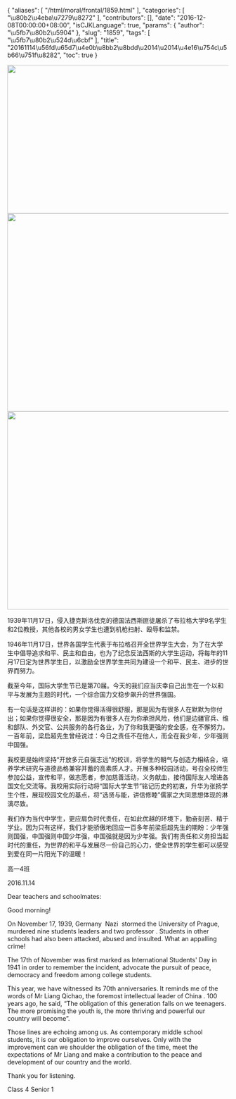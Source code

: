 {
    "aliases": [
        "/html/moral/frontal/1859.html"
    ],
    "categories": [
        "\u80b2\u4eba\u7279\u8272"
    ],
    "contributors": [],
    "date": "2016-12-08T00:00:00+08:00",
    "isCJKLanguage": true,
    "params": {
        "author": "\u5fb7\u80b2\u5904"
    },
    "slug": "1859",
    "tags": [
        "\u5fb7\u80b2\u524d\u6cbf"
    ],
    "title": "20161114\u56fd\u65d7\u4e0b\u8bb2\u8bdd\u2014\u2014\u4e16\u754c\u5b66\u751f\u8282",
    "toc": true
}


<img
    src="https://cdn.tfls.online/mirror/full/6370f307819cc885f47323b5605b70fde3e2ce3d.jpg"
    style="display:block;margin-left:auto;margin-right:auto;"
    decoding="async"
    fetchpriority="auto"
    loading="lazy"
    height="337"
    width="600"
/>
<img
    src="https://cdn.tfls.online/mirror/full/49632554d411928da387555e9c3dfb6bc76a789d.jpg"
    style="display:block;margin-left:auto;margin-right:auto;"
    decoding="async"
    fetchpriority="auto"
    loading="lazy"
    height="450"
    width="600"
/>
<img
    src="https://cdn.tfls.online/mirror/full/c16023b9794f14c16afabb32832928fb9884a5b8.jpg"
    style="display:block;margin-left:auto;margin-right:auto;"
    decoding="async"
    fetchpriority="auto"
    loading="lazy"
    height="450"
    width="600"
/>






1939年11月17日，侵入捷克斯洛伐克的德国法西斯匪徒屠杀了布拉格大学9名学生和2位教授，其他各校的男女学生也遭到机枪扫射、殴辱和监禁。




1946年11月17日，世界各国学生代表于布拉格召开全世界学生大会，为了在大学生中倡导追求和平、民主和自由，也为了纪念反法西斯的大学生运动，将每年的11月17日定为世界学生日，以激励全世界学生共同为建设一个和平、民主、进步的世界而努力。




截至今年，国际大学生节已是第70届。今天的我们应当庆幸自己出生在一个以和平与发展为主题的时代，一个综合国力文稳步飙升的世界强国。




有一句话是这样讲的：如果你觉得活得很舒服，那是因为有很多人在默默为你付出；如果你觉得很安全，那是因为有很多人在为你承担风险，他们是边疆官兵、维和部队、外交官、公共服务的各行各业，为了你和我更强的安全感，在不懈努力。一百年前，梁启超先生曾经说过：今日之责任不在他人，而全在我少年，少年强则中国强。




我校更是始终坚持“开放多元自强志远”的校训，将学生的朝气与创造力相结合，培养学术研究与道德品格兼容并蓄的高素质人才。开展多种校园活动，号召全校师生参加公益，宣传和平，做志愿者，参加慈善活动，义务献血，接待国际友人增进各国文化交流等。我校用实际行动将“国际大学生节”铭记历史的初衷，升华为张扬学生个性，展现校园文化的基点，将“选贤与能，讲信修睦”儒家之大同思想体现的淋漓尽致。




我们作为当代中学生，更应肩负时代责任，在如此优越的环境下，勤奋刻苦、精于学业。因为只有这样，我们才能骄傲地回应一百多年前梁启超先生的期盼：少年强则国强，中国强则中国少年强，中国强就是因为少年强。我们有责任和义务担当起时代的重任，为世界的和平与发展尽一份自己的心力，使全世界的学生都可以感受到爱在同一片阳光下的温暖！




高一4班




2016.11.14




Dear teachers and schoolmates:




Good morning!




On November 17, 1939,
Germany  Nazi  stormed the University of Prague, murdered
nine students leaders and two professor . Students in other schools had also
been attacked, abused and insulted. What an appalling crime!




The 17th of November was
first marked as International Students' Day in 1941 in order to remember the
incident, advocate the pursuit of peace, democracy and freedom among college
students. 




This year, we have witnessed
its 70th anniversaries. It reminds me of the words of Mr Liang Qichao, the
foremost intellectual leader of China . 100 years ago, he said, “The obligation
of this generation falls on we teenagers. The more promising the youth is, the
more thriving and powerful our country will become”. 




Those lines are echoing among
us. As contemporary middle school students, it is our obligation to improve
ourselves. Only with the improvement can we shoulder the obligation of the time,
meet the expectations of Mr Liang and make a contribution to the peace and
development of our country and the world.




Thank you for listening.




Class 4 Senior 1






